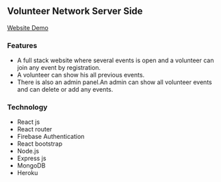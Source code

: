 ## Volunteer Network Server Side

[Website Demo](https://volunteer-97ad6.web.app/)
### Features
 * A full stack website where several events is open and a volunteer can join any event by registration.
 * A volunteer can show his all previous events.
 * There is also an admin panel.An admin can show all volunteer events and can delete or add any events. 
 
 ### Technology
 * React js
 * React router
 * Firebase Authentication
 * React bootstrap
 * Node.js 
 * Express js
 * MongoDB
 * Heroku  
